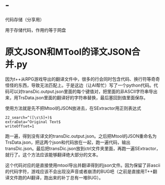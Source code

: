 # -
代码存储（分享用）

用于存储代码，作用约等于网盘

# 原文JSON和MTool的译文JSON合并.py

因为t++从RPG游戏导出的翻译文件中，很多的行会同时包含代码、换行符等奇奇怪怪的东西，导致无法匹配上。于是这边（让AI帮忙）写了一个python代码。代码可以对transDic.output.json里面的每个键值对，把里面的非ASCII字符串导出来，用TrsData.json里面的翻译好的字符串替换，最后塞回到值里面保存。

使用方法就是先不把Mtool的JSON放进去，在SExtractor用正则表达式

```
22_search=^([\s\S]+)$
extraData=^Original Text$
writeOffset=1
```

跑一遍，得到没有译文的transDic.output.json。之后把Mtool的JSON重命名为TrsData.json，把这两个json和代码放在一起，跑一遍代码，输出transDic.json。最后把transDic.json放到ctrl文件夹里面，再跑一遍SExtractor，就行了。这个方法应该能够翻译绝大部分的文本。

这个代码对应的是直接使用mtool导出并翻译得到的json文件。因为保留了非ascii的代码字符，游戏应该不会出现没声音或者崩溃的BUG吧（之前是直接用T++翻译文件跑的AI翻译，跑出来的补丁总有一堆BUG）。
